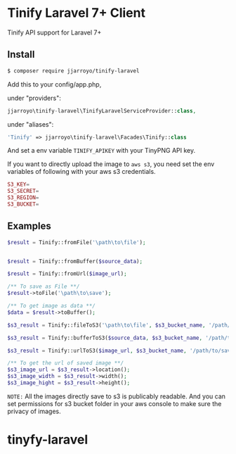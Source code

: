 # Tinify Laravel 7+ Client
Tinify API support for Laravel 7+

## Install

``` bash
$ composer require jjarroyo/tinify-laravel
```

Add this to your config/app.php, 

under "providers":
```php
jjarroyo\tinify-laravel\TinifyLaravelServiceProvider::class,
```
under "aliases":

```php
'Tinify' => jjarroyo\tinify-laravel\Facades\Tinify::class
```


And set a env variable `TINIFY_APIKEY` with your TinyPNG API key.

If you want to directly upload the image to `aws s3`, you need set the env variables of following with your aws s3 credentials.

```php
S3_KEY=
S3_SECRET=
S3_REGION=
S3_BUCKET=
```

## Examples

```php
$result = Tinify::fromFile('\path\to\file');


$result = Tinify::fromBuffer($source_data);

$result = Tinify::fromUrl($image_url);

/** To save as File **/
$result->toFile('\path\to\save');

/** To get image as data **/
$data = $result->toBuffer();
```

```php
$s3_result = Tinify::fileToS3('\path\to\file', $s3_bucket_name, '/path/to/save/in/bucket');

$s3_result = Tinify::bufferToS3($source_data, $s3_bucket_name, '/path/to/save/in/bucket');

$s3_result = Tinify::urlToS3($image_url, $s3_bucket_name, '/path/to/save/in/bucket');

/** To get the url of saved image **/
$s3_image_url = $s3_result->location();
$s3_image_width = $s3_result->width();
$s3_image_hight = $s3_result->height();
```

`NOTE:` All the images directly save to s3 is publicably readable. And you can set permissions for s3 bucket folder in your aws console to make sure the privacy of images.
# tinyfy-laravel
